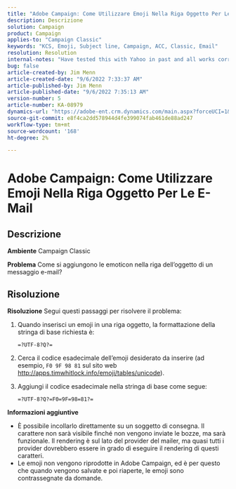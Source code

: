 ```yaml
---
title: "Adobe Campaign: Come Utilizzare Emoji Nella Riga Oggetto Per Le E-Mail"
description: Descrizione
solution: Campaign
product: Campaign
applies-to: "Campaign Classic"
keywords: "KCS, Emoji, Subject line, Campaign, ACC, Classic, Email"
resolution: Resolution
internal-notes: "Have tested this with Yahoo in past and all works correctly, but Microsoft Outlook only displays the encoding"
bug: false
article-created-by: Jim Menn
article-created-date: "9/6/2022 7:33:37 AM"
article-published-by: Jim Menn
article-published-date: "9/6/2022 7:35:13 AM"
version-number: 5
article-number: KA-08979
dynamics-url: "https://adobe-ent.crm.dynamics.com/main.aspx?forceUCI=1&pagetype=entityrecord&etn=knowledgearticle&id=dbbd8a36-b62d-ed11-9db1-0022480866ad"
source-git-commit: e8f4ca2dd578944d4fe399074fab461de88ad247
workflow-type: tm+mt
source-wordcount: '168'
ht-degree: 2%

---
```


# Adobe Campaign: Come Utilizzare Emoji Nella Riga Oggetto Per Le E-Mail

## Descrizione


<b>Ambiente</b>
Campaign Classic

<b>Problema</b>
Come si aggiungono le emoticon nella riga dell’oggetto di un messaggio e-mail?




## Risoluzione


<b>Risoluzione</b>
Segui questi passaggi per risolvere il problema:

1. Quando inserisci un emoji in una riga oggetto, la formattazione della stringa di base richiesta è:

   `=?UTF-8?Q?=`
2. Cerca il codice esadecimale dell’emoji desiderato da inserire (ad esempio, `F0 9F 98 81` sul sito web http://apps.timwhitlock.info/emoji/tables/unicode).
3. Aggiungi il codice esadecimale nella stringa di base come segue:

   `=?UTF-8?Q?=F0=9F=98=81?=`


<b>Informazioni aggiuntive</b>

- È possibile incollarlo direttamente su un soggetto di consegna. Il carattere non sarà visibile finché non vengono inviate le bozze, ma sarà funzionale. Il rendering è sul lato del provider del mailer, ma quasi tutti i provider dovrebbero essere in grado di eseguire il rendering di questi caratteri.
- Le emoji non vengono riprodotte in Adobe Campaign, ed è per questo che quando vengono salvate e poi riaperte, le emoji sono contrassegnate da domande.



